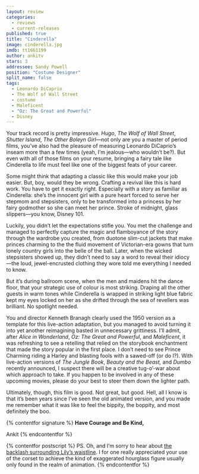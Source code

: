 ```yaml
---
layout: review
categories: 
  - reviews
  - current-releases
published: true
title: "Cinderella"
image: cinderella.jpg
imdb: tt1661199
author: ankitv
stars: 3
addressee: Sandy Powell
position: "Costume Designer"
split_name: false
tags: 
  - Leonardo DiCaprio
  - The Wolf of Wall Street
  - costume
  - Maleficent
  - "Oz: The Great and Powerful"
  - Disney
---
```


Your track record is pretty impressive. _Hugo_, _The Wolf of Wall Street_, _Shutter Island_, _The Other Boleyn Girl_—not only are you a master of period films, you’ve also had the pleasure of measuring Leonardo DiCaprio’s inseam more than a few times (yeah, I’m jealous—who wouldn’t be?). But even with all of those films on your resume, bringing a fairy tale like Cinderella to life must feel like one of the biggest feats of your career.

Some might think that adapting a classic like this would make your job easier. But, boy, would they be wrong. Crafting a revival like this is hard work. You have to get it exactly right. Especially with a story as familiar as Cinderella: she’s the innocent girl with a pure heart forced to serve her stepmom and stepsisters, only to be transformed into a princess by her fairy godmother so she can meet her prince. Stroke of midnight, glass slippers—you know, Disney 101.  

Luckily, you didn’t let the expectations stifle you. You met the challenge and managed to perfectly capture the magic and flamboyance of the story through the wardrobe you created, from duotone slim-cut jackets that make princes charming to the the fluid movement of Victorian-era gowns that turn lonely country girls into the belle of the ball. Later, when the wicked stepsisters showed up, they didn’t need to say a word to reveal their idiocy—the loud, jewel-encrusted clothing they wore told me everything I needed to know. 

But it’s during ballroom scene, when the men and maidens hit the dance floor, that your strategic use of colour is most striking. Draping all the other guests in warm tones while Cinderella is wrapped in striking light blue fabric kept my eyes locked on her as she drifted through the sea of revellers was brilliant. No spotlight needed.  

You and director Kenneth Branagh clearly used the 1950 version as a template for this live-action adaptation, but you managed to avoid turning it into yet another reimagining basted in unnecessary grittiness. I’ll admit, after _Alice in Wonderland_, _Oz: The Great and Powerful_, and _Maleficent_, it was refreshing to see a retelling that relied on the storybook enchantment that made the story popular in the first place. I don’t need to see Prince Charming riding a Harley and blasting fools with a sawed-off (or do I?). With live-action versions of _The Jungle Book_, _Beauty and the Beast,_ and _Dumbo_ recently announced, I suspect there will be a creative tug-o’-war about which approach to take. If you happen to be involved in any of these upcoming movies, please do your best to steer them down the lighter path. 

Ultimately, though, this film is good. Not great, but good. Hell, all I know is that it’s been years since I’ve seen the old animated version, and you made me remember what it was like to feel the bippity, the boppity, and most definitely the boo. 

{% contentfor signature %}
**Have Courage and Be Kind,**  

Ankit
{% endcontentfor %}

{% contentfor postscript %}	
PS. Oh, and I’m sorry to hear about [the backlash surrounding Lily’s waistline](http://www.businessinsider.com/cinderella-lily-james-controversy-tiny-waist-diet-2015-3). I for one really appreciated your use of the corset to achieve the kind of exaggerated hourglass figure usually only found in the realm of animation.
{% endcontentfor %}